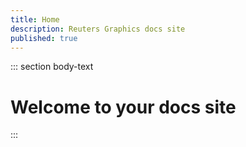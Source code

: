 ```yaml
---
title: Home
description: Reuters Graphics docs site
published: true
---
```


::: section body-text

# Welcome to your docs site

:::
